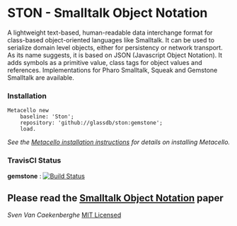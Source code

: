 # STON - Smalltalk Object Notation


A lightweight text-based, human-readable data interchange format 
for class-based object-oriented languages like Smalltalk.
It can be used to serialize domain level objects, 
either for persistency or network transport. 
As its name suggests, it is based on JSON (Javascript Object Notation). 
It adds symbols as a primitive value, class tags for object values and references. 
Implementations for Pharo Smalltalk, Squeak and Gemstone Smalltalk are available.

### Installation

```Smalltalk
Metacello new
	baseline: 'Ston';
	repository: 'github://glassdb/ston:gemstone';
	load.
```

*See the [Metacello installation instructions](https://github.com/glassdb/metacello-work/blob/master/README.md) 
for details on installing Metacello.*

### TravisCI Status

**gemstone** : [![Build Status](https://travis-ci.org/GsDevKit/ston.svg?branch=gemstone)](http://travis-ci.org/GsDevKit/ston) 
## Please read the [Smalltalk Object Notation](https://github.com/svenvc/ston/blob/master/ston-paper.md) paper


*Sven Van Caekenberghe* 
[MIT Licensed](https://github.com/svenvc/ston/blob/master/license.txt)
